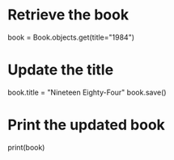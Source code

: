 # Retrieve the book
book = Book.objects.get(title="1984")

# Update the title
book.title = "Nineteen Eighty-Four"
book.save()

# Print the updated book
print(book)


